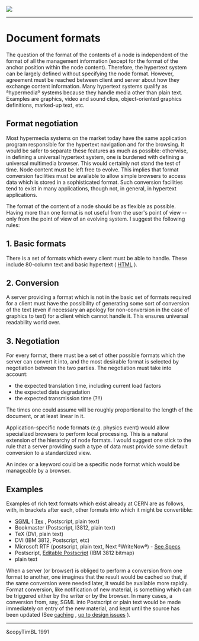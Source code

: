 [![](https://www.w3.org/Icons/WWW/arch1990.gif)](https://www.w3.org/DesignIssues/OldDocs.html)

* * *

#  Document formats

The question of the format of the contents of a node is independent of the
format of all the management information (except for the format of the anchor
position within the node content). Therefore, the hypertext system can be
largely defined without specifying the node format. However, agreement must be
reached between client and server about how they exchange content information.
Many hypertext systems qualify as ªhypermediaº systems because they handle
media other than plain text. Examples are graphics, video and sound clips,
object-oriented graphics definitions, marked-up text, etc.

##  Format negotiation

Most hypermedia systems on the market today have the same application program
responsible for the hypertext navigation and for the browsing. It would be
safer to separate these features as much as possible: otherwise, in defining a
universal hypertext system, one is burdened with defining a universal
multimedia browser. This would certainly not stand the test of time. Node
content must be left free to evolve. This implies that format conversion
facilities must be available to allow simple browsers to access data which is
stored in a sophisticated format. Such conversion facilities tend to exist in
many applications, though not, in general, in hypertext applications.

The format of the content of a node should be as flexible as possible. Having
more than one format is not useful from the user's point of view -- only from
the point of view of an evolving system. I suggest the following rules:

##  1\. Basic formats

There is a set of formats which every client must be able to handle. These
include 80-column text and basic hypertext ( [HTML](https://www.w3.org/MarkUp/MarkUp.html) ).

##  2\. Conversion

A server providing a format which is not in the basic set of formats required
for a client must have the possibility of generating some sort of conversion
of the text (even if necessary an apology for non-conversion in the case of
graphics to text) for a client which cannot handle it. This ensures universal
readability world over.

##  3\. Negotiation

For every format, there must be a set of other possible formats which the
server can convert it into, and the most desirable format is selected by
negotiation between the two parties. The negotiation must take into account:

  * the expected translation time, including current load factors 
  * the expected data degradation 
  * the expected transmission time (?!!) 

The times one could assume will be roughly proportional to the length of the
document, or at least linear in it.

Application-specific node formats (e.g. physics event) would allow specialized
browsers to perform local processing. This is a natural extension of the
hierarchy of node formats. I would suggest one stick to the rule that a server
providing such a type of data must provide some default conversion to a
standardized view.

An index or a keyword could be a specific node format which would be
manageable by a browser.

##  Examples

Examples of rich text formats which exist already at CERN are as follows,
with, in brackets after each, other formats into which it might be
convertible:

  * [SGML](https://www.w3.org/MarkUp/SGML.html) ( [Tex](../../DataSources/QWERTZ/README.txt) , Postscript, plain text) 
  * Bookmaster (Postscript, I3812, plain text) 
  * TeX (DVI, plain text) 
  * DVI (IBM 3812, Postscript, etc) 
  * Microsoft RTF (postscript, plain text, Next ªWriteNowº) - [See Specs](../../DataSources/RichTextFormat/RTF.txt)
  * Postscript, [Editable Postscript](../../Standards/PostScript/IPF.html) (IBM 3812 bitmap) 
  * plain text 

When a server (or browser) is obliged to perform a conversion from one format
to another, one imagines that the result would be cached so that, if the same
conversion were needed later, it would be available more rapidly. Format
conversion, like notification of new material, is something which can be
triggered either by the writer or by the browser. In many cases, a conversion
from, say, SGML into Postscript or plain text would be made immediately on
entry of the new material, and kept until the source has been updated (See
[caching](https://www.w3.org/DesignIssues/Caching.html) , [up to design issues](https://www.w3.org/DesignIssues/Overview.html) ).

* * *

&amp;copyTimBL 1991

